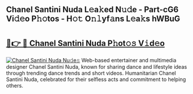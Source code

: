 ## Chanel Santini Nuda L𝚎a𝚔ed N𝚞𝚍e - Part-cG6 Vi𝚍𝚎o P𝚑𝚘tos - H𝚘𝚝 O𝚗𝚕yf𝚊ns L𝚎a𝚔s hWBuG

# <h2><a href="http://kf2ocx.oniu.top/?m=Chanel+Santini+Nuda">🔗👉 🔴 Chanel Santini Nuda P𝚑ot𝚘𝚜 V𝚒d𝚎o</a></h2>

[![Chanel Santini Nuda Nu𝚍e𝚜](https://i.imgur.com/0qMVB7G.gif)](http://kf2ocx.oniu.top/?m=Chanel+Santini+Nuda)
Web-based entertainer and multimedia designer Chanel Santini Nuda, known for sharing dance and lifestyle ideas through trending dance trends and short videos. Humanitarian Chanel Santini Nuda, celebrated for their selfless acts and commitment to helping others.  
